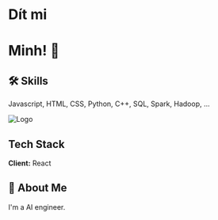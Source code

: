 
# Dít mi




# Minh! 👋


## 🛠 Skills
Javascript, HTML, CSS, Python, C++, SQL, Spark, Hadoop, ...

![Logo](https://th.bing.com/th/id/R.0fdf0df6ce72bc45b37dbd307c14caca?rik=XpThL5HLf2v0jQ&pid=ImgRaw&r=0)


## Tech Stack

**Client:** React




## 🚀 About Me
I'm a AI engineer.
